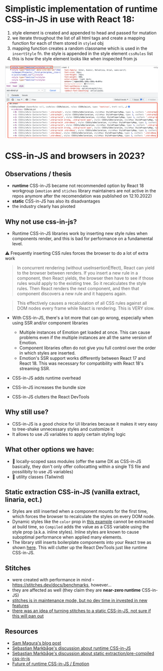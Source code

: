 # Simplistic implementation of runtime CSS-in-JS in use with React 18:

1. style element is created and appended to head and passed for mutation
2. we iterate throughout the list of all html tags and create a mapping function for each of them stored in `styled` obj
3. mapping function creates a random classname which is used in the `insertStyle` fn. the style is appended in the style element `cssRules` list
4. this is how the style element looks like when inspected from js

![css-in-js](./css-in-js.png)

<!-- TODO: add flame graphs -->

# CSS-in-JS and browsers in 2023?

## Observations / thesis

- **runtime** CSS-in-JS became not recommended option by React 18 workgroup (`emotion` and `stiches` library maintainers are not active in the repos anymore after the recomendation was published on 12.10.2022)
- **static** CSS-in-JS has also its disadvantages
- the industry clearly has pivoted

## Why not use css-in-js?

- Runtime CSS-in-JS libraries work by inserting new style rules when components render, and this is bad for performance on a fundamental level.

⚠️ Frequently inserting CSS rules forces the browser to do a lot of extra work

> In concurrent rendering (without useInsertionEffect), React can yield to the browser between renders. If you insert a new rule in a component, then React yields, the browser then have to see if those rules would apply to the existing tree. So it recalculates the style rules. Then React renders the next component, and then that component discovers a new rule and it happens again.

> This effectively causes a recalculation of all CSS rules against all DOM nodes every frame while React is rendering. This is VERY slow.

- With CSS-in-JS, there's a lot more that can go wrong, especially when using SSR and/or component libraries

    - Multiple instances of Emotion get loaded at once. This can cause problems even if the multiple instances are all the same version of Emotion.
    - Component libraries often do not give you full control over the order in which styles are inserted.
    - Emotion's SSR support works differently between React 17 and React 18. This was necessary for compatibility with React 18's streaming SSR.

- CSS-in-JS adds runtime overhead
- CSS-in-JS increases the bundle size
- CSS-in-JS clutters the React DevTools

## Why still use?

- CSS-in-JS is a good choice for UI libraries because it makes it very easy to tree-shake unnecessary styles and customize it
- It allows to use JS variables to apply certain styling logic

## What other options we have:

- 🥇 locally-scoped sass modules (offer the same DX as CSS-in-JS basically, they don't only offer collocatting within a single TS file and possilibity to use JS variables)
- 🥈 utility classes (Tailwind)

## Static extraction CSS-in-JS (vanilla extract, linaria, ect.)

- Styles are still inserted when a component mounts for the first time, which forces the browser to recalculate the styles on every DOM node.
- Dynamic styles like the `color` prop in [this example](https://compiledcssinjs.com/#speed-up-your-styles) cannot be extracted at build time, so `Compiled` adds the value as a CSS variable using the style prop (a.k.a. inline styles). Inline styles are known to cause suboptimal performance when applied many elements.
- The library still inserts boilerplate components into your React tree as shown [here](https://compiledcssinjs.com/#speed-up-your-styles). This will clutter up the React DevTools just like runtime CSS-in-JS.

## Stitches

- were created with performance in mind - https://stitches.dev/docs/benchmarks, however...
- they are affected as well (they claim they are **near-zero runtime** CSS-in-JS)
- [stitches is in maintenance mode, but no dev time in invested in new features](https://github.com/stitchesjs/stitches/issues/1096#issuecomment-1267827359)
- [there was an idea of turning stitches to a static CSS-in-JS, not sure if this will pan out](https://github.com/stitchesjs/stitches/discussions/1053#discussioncomment-3078853)

## Resources

- [Sam Magura's blog post](https://dev.to/srmagura/why-were-breaking-up-wiht-css-in-js-4g9b)
- [Sebastian Markbåge's discussion about runtime CSS-in-JS](https://github.com/reactwg/react-18/discussions/110)
- [Sebastian Markbåge's discussion about static extraction/pre-compiled css-in-js](https://github.com/reactwg/react-18/discussions/108)
- [Future of runtime CSS-in-JS / Emotion](https://github.com/emotion-js/emotion/discussions/2827)